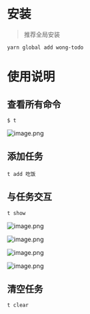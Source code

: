 # 安装
> 推荐全局安装

```shell script
yarn global add wong-todo
```

# 使用说明
## 查看所有命令
```shell script
$ t
```
![image.png](https://tva1.sinaimg.cn/large/008eGmZEgy1gozktnpb4mj30az065mxc.jpg)

## 添加任务
```shell script
t add 吃饭
```

## 与任务交互
```shell script
t show
```
![image.png](https://tva1.sinaimg.cn/large/008eGmZEgy1gozkv5r8d6j30a502saa3.jpg)

![image.png](https://tva1.sinaimg.cn/large/008eGmZEgy1gozkvwuuhxj309o0460sv.jpg)

![image.png](https://tva1.sinaimg.cn/large/008eGmZEgy1gozkwh7ef4j3087027t8p.jpg)

![image.png](https://tva1.sinaimg.cn/large/008eGmZEgy1gozkwxrutkj30a502laa3.jpg)

## 清空任务
```shell script
t clear
```

